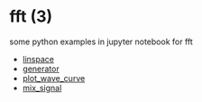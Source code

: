 # fft (3)
some python examples in jupyter notebook for fft

+ [linspace](linscape.ipynb)
+ [generator](generator.ipynb)
+ [plot_wave_curve](plot_wave_curve.ipynb)
+ [mix_signal](mix_signal.ipynb)
